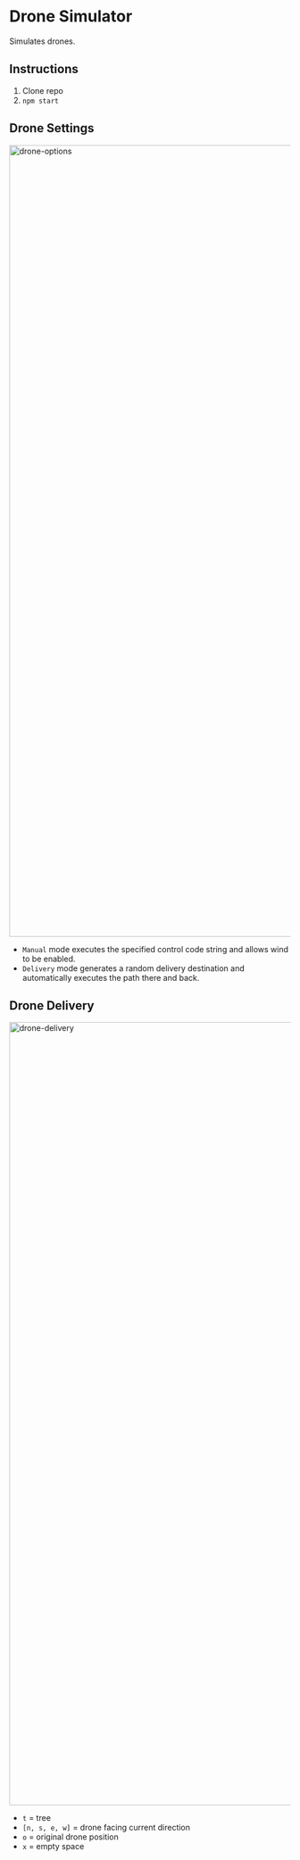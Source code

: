 # Drone Simulator
Simulates drones.

## Instructions
1. Clone repo
2. `npm start`
   
## Drone Settings
<img width="1419" alt="drone-options" src="https://github.com/user-attachments/assets/af238d4d-878d-43b4-b3e2-0aa88dec3f53">

* ```Manual``` mode executes the specified control code string and allows wind to be enabled. 
* ```Delivery``` mode generates a random delivery destination and automatically executes the path there and back.

## Drone Delivery
<img width="1404" alt="drone-delivery" src="https://github.com/user-attachments/assets/9bc2f019-e067-4cc5-8ebd-2c4f334cbe0b">

* ```t``` = tree
* ```[n, s, e, w]``` = drone facing current direction
* ```o``` = original drone position
* ```x``` = empty space
